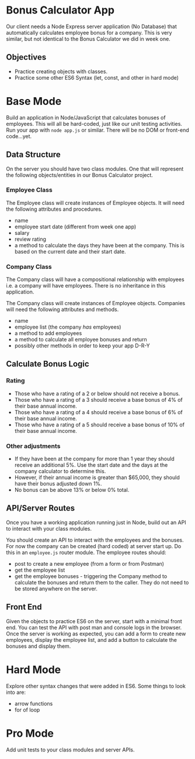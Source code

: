 # Bonus Calculator App
Our client needs a Node Express server application (No Database) that automatically calculates employee bonus for a company. This is very similar, but not identical to the Bonus Calculator we did in week one.

## Objectives
- Practice creating objects with classes. 
- Practice some other ES6 Syntax (let, const, and other in hard mode)

# Base Mode
Build an application in Node/JavaScript that calculates bonuses of employees. This will all be hard-coded, just like our unit testing activities. Run your app with `node app.js` or similar. There will be no DOM or front-end code...yet.

## Data Structure
On the server you should have two class modules. One that will represent the following objects/entities in our Bonus Calculator project.

### Employee Class
The Employee class will create instances of Employee objects. It will need the following attributes and procedures. 

- name
- employee start date (different from week one app)
- salary
- review rating
- a method to calculate the days they have been at the company. This is based on the current date and their start date.

### Company Class
The Company class will have a compositional relationship with employees i.e. a company will have employees. There is no inheritance in this application.

The Company class will create instances of Employee objects. Companies will need the following attributes and methods. 

- name
- employee list (the company *has* employees)
- a method to add employees
- a method to calculate all employee bonuses and return
- possibly other methods in order to keep your app D-R-Y

## Calculate Bonus Logic
### Rating
- Those who have a rating of a 2 or below should not receive a bonus.
- Those who have a rating of a 3 should receive a base bonus of 4% of their base annual income.
- Those who have a rating of a 4 should receive a base bonus of 6% of their base annual income.
- Those who have a rating of a 5 should receive a base bonus of 10% of their base annual income.

### Other adjustments
- If they have been at the company for more than 1 year they should receive an additional 5%. Use the start date and the days at the company calculator to determine this.
- However, if their annual income is greater than $65,000, they should have their bonus adjusted down 1%.
- No bonus can be above 13% or below 0% total.

## API/Server Routes
Once you have a working application running just in Node, build out an API to interact with your class modules.

You should create an API to interact with the employees and the bonuses. For now the company can be created (hard coded) at server start up. Do this in an `employee.js` router module. The employee routes should: 

- post to create a new employee (from a form or from Postman)
- get the employee list
- get the employee bonuses - triggering the Company method to calculate the bonuses and return them to the caller. They do not need to be stored anywhere on the server.

## Front End
Given the objects to practice ES6 on the server, start with a minimal front end. You can test the API with post man and console logs in the browser. Once the server is working as expected, you can add a form to create new employees, display the employee list, and add a button to calculate the bonuses and display them.

# Hard Mode
Explore other syntax changes that were added in ES6. Some things to look into are:

- arrow functions
- for of loop

# Pro Mode
Add unit tests to your class modules and server APIs.
